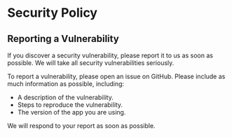 # Security Policy

## Reporting a Vulnerability

If you discover a security vulnerability, please report it to us as soon as possible. We will take all security vulnerabilities seriously.

To report a vulnerability, please open an issue on GitHub. Please include as much information as possible, including:

*   A description of the vulnerability.
*   Steps to reproduce the vulnerability.
*   The version of the app you are using.

We will respond to your report as soon as possible.

